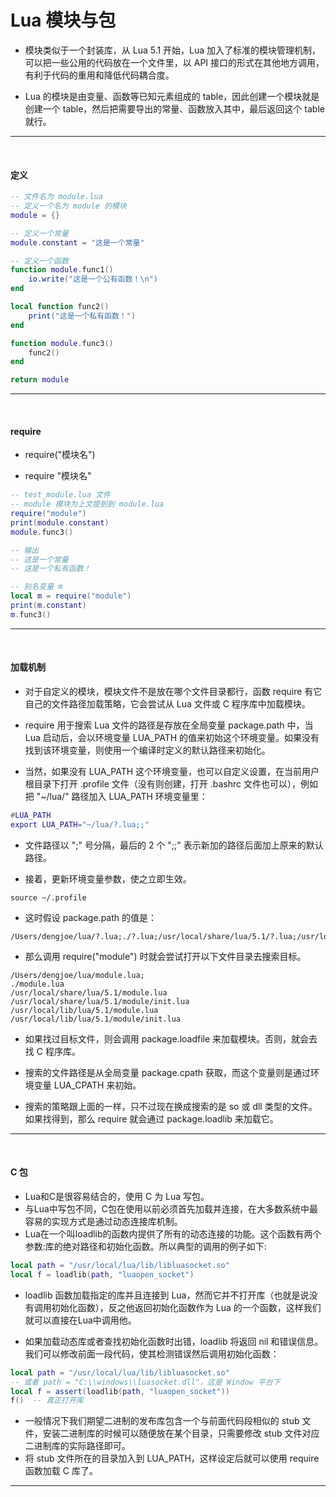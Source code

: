 # Lua 模块与包
- 模块类似于一个封装库，从 Lua 5.1 开始，Lua 加入了标准的模块管理机制，可以把一些公用的代码放在一个文件里，以 API 接口的形式在其他地方调用，有利于代码的重用和降低代码耦合度。

- Lua 的模块是由变量、函数等已知元素组成的 table，因此创建一个模块就是创建一个 table，然后把需要导出的常量、函数放入其中，最后返回这个 table 就行。

---
&nbsp;

#### 定义

```lua
-- 文件名为 module.lua
-- 定义一个名为 module 的模块
module = {}

-- 定义一个常量
module.constant = "这是一个常量"

-- 定义一个函数
function module.func1()
    io.write("这是一个公有函数！\n")
end

local function func2()
    print("这是一个私有函数！")
end

function module.func3()
    func2()
end

return module
```

---
&nbsp;

#### require

- require("模块名")

- require "模块名"

```lua
-- test_module.lua 文件
-- module 模块为上文提到到 module.lua
require("module")
print(module.constant)
module.func3()

-- 输出
-- 这是一个常量
-- 这是一个私有函数！

-- 别名变量 m
local m = require("module")
print(m.constant)
m.func3()
```

---
&nbsp;

#### 加载机制

- 对于自定义的模块，模块文件不是放在哪个文件目录都行，函数 require 有它自己的文件路径加载策略，它会尝试从 Lua 文件或 C 程序库中加载模块。

- require 用于搜索 Lua 文件的路径是存放在全局变量 package.path 中，当 Lua 启动后，会以环境变量 LUA_PATH 的值来初始这个环境变量。如果没有找到该环境变量，则使用一个编译时定义的默认路径来初始化。

- 当然，如果没有 LUA_PATH 这个环境变量，也可以自定义设置，在当前用户根目录下打开 .profile 文件（没有则创建，打开 .bashrc 文件也可以），例如把 "~/lua/" 路径加入 LUA_PATH 环境变量里：

```lua
#LUA_PATH
export LUA_PATH="~/lua/?.lua;;"
```

- 文件路径以 ";" 号分隔，最后的 2 个 ";;" 表示新加的路径后面加上原来的默认路径。

- 接着，更新环境变量参数，使之立即生效。

```
source ~/.profile
```

- 这时假设 package.path 的值是：

```
/Users/dengjoe/lua/?.lua;./?.lua;/usr/local/share/lua/5.1/?.lua;/usr/local/share/lua/5.1/?/init.lua;/usr/local/lib/lua/5.1/?.lua;/usr/local/lib/lua/5.1/?/init.lua
```

- 那么调用 require("module") 时就会尝试打开以下文件目录去搜索目标。

```
/Users/dengjoe/lua/module.lua;
./module.lua
/usr/local/share/lua/5.1/module.lua
/usr/local/share/lua/5.1/module/init.lua
/usr/local/lib/lua/5.1/module.lua
/usr/local/lib/lua/5.1/module/init.lua
```

- 如果找过目标文件，则会调用 package.loadfile 来加载模块。否则，就会去找 C 程序库。

- 搜索的文件路径是从全局变量 package.cpath 获取，而这个变量则是通过环境变量 LUA_CPATH 来初始。

- 搜索的策略跟上面的一样，只不过现在换成搜索的是 so 或 dll 类型的文件。如果找得到，那么 require 就会通过 package.loadlib 来加载它。

---
&nbsp;

#### C 包

- Lua和C是很容易结合的，使用 C 为 Lua 写包。
- 与Lua中写包不同，C包在使用以前必须首先加载并连接，在大多数系统中最容易的实现方式是通过动态连接库机制。
- Lua在一个叫loadlib的函数内提供了所有的动态连接的功能。这个函数有两个参数:库的绝对路径和初始化函数。所以典型的调用的例子如下:

```lua
local path = "/usr/local/lua/lib/libluasocket.so"
local f = loadlib(path, "luaopen_socket")
```

- loadlib 函数加载指定的库并且连接到 Lua，然而它并不打开库（也就是说没有调用初始化函数），反之他返回初始化函数作为 Lua 的一个函数，这样我们就可以直接在Lua中调用他。

- 如果加载动态库或者查找初始化函数时出错，loadlib 将返回 nil 和错误信息。我们可以修改前面一段代码，使其检测错误然后调用初始化函数：

```lua
local path = "/usr/local/lua/lib/libluasocket.so"
-- 或者 path = "C:\\windows\\luasocket.dll"，这是 Window 平台下
local f = assert(loadlib(path, "luaopen_socket"))
f()  -- 真正打开库
```

- 一般情况下我们期望二进制的发布库包含一个与前面代码段相似的 stub 文件，安装二进制库的时候可以随便放在某个目录，只需要修改 stub 文件对应二进制库的实际路径即可。
- 将 stub 文件所在的目录加入到 LUA_PATH，这样设定后就可以使用 require 函数加载 C 库了。

---
&nbsp;




